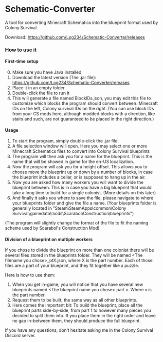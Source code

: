 # Schematic-Converter

A tool for converting Minecraft Schematics into the blueprint format used by Colony Survival.

Download: https://github.com/Log234/Schematic-Converter/releases

### How to use it
#### First-time setup
0. Make sure you have Java installed
1. Download the latest version (The .jar file): https://github.com/Log234/Schematic-Converter/releases
2. Place it in an empty folder
3. Double-click the file to run it
4. This will generate a file named BlockIDs.json, you may edit this file to customize which blocks the program should convert between. Minecraft IDs on the left, Colony survival IDs on the right. (You can use block IDs from your CS mods here, although modded blocks with a direction, like stairs and such, are not guaranteed to be placed in the right direction.)

#### Usage
1. To start the program, simply double-click the .jar file
2. A file selection window will open. Here you may select one or more Minecraft Schematics files to convert into Colony Survival blueprints
3. The program will then ask you for a name for the blueprint. This is the name that will be showed in game for the en-US localization.
4. Now the program will ask you for a height offset. This allows you to choose move the blueprint up or down by a number of blocks, in case the blueprint includes a cellar, or is supposed to hang up in the air.
5. Now you are asked how many workers you will want to divide the blueprint between. This is in case you have a big blueprint that would take a long time to build for a single colonist. (More details on this later)
6. And finally it asks you where to save the file, please navigate to where your blueprints folder and give the file a name. (Your blueprints folder is generally located in "Steam\SteamApps\common\Colony Survival\gamedata\mods\Scarabol\Construction\blueprints")

(The program will slightly change the format of the file to fit the naming scheme used by Scarabol's Construction Mod)

#### Division of a blueprint on multiple workers
If you chose to divide the blueprint on more than one colonist there will be several files stored in the blueprints folder.
They will be named <span><</span>The filename you chose<span>></span>_ptX.json, where X is the part number.
Each of those files are a part of your blueprint, and they fit together like a puzzle.

Here is how to use them:
1. When you get in-game, you will notice that you have several new blueprints named <span><</span>The blueprint name you chose<span>></span> part x. Where x is the part number.
2. Request them to be built, the same way as all other blueprints.
3. Here comes the important bit: To build the blueprint, place all the blueprint parts side-by-side, from part 1 to however many pieces you decided to split them into. If you place them in the right order and leave no gap in-between them, they should produce the full blueprint.
  
If you have any questions, don't hesitate asking me in the Colony Survival Discord server.
